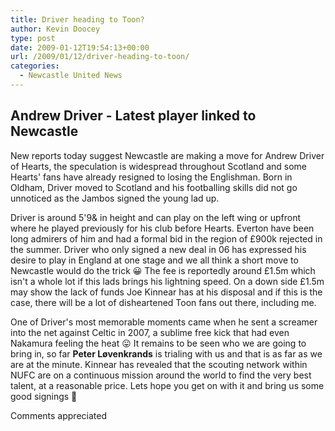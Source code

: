 ```yaml
---
title: Driver heading to Toon?
author: Kevin Doocey
type: post
date: 2009-01-12T19:54:13+00:00
url: /2009/01/12/driver-heading-to-toon/
categories:
  - Newcastle United News
---
```


## Andrew Driver - Latest player linked to Newcastle

New reports today suggest Newcastle are making a move for Andrew Driver of Hearts, the speculation is widespread throughout Scotland and some Hearts' fans have already resigned to losing the Englishman. Born in Oldham, Driver moved to Scotland and his footballing skills did not go unnoticed as the Jambos signed the young lad up.

Driver is around 5'9& in height and can play on the left wing or upfront where he played previously for his club before Hearts. Everton have been long admirers of him and had a formal bid in the region of £900k rejected in the summer. Driver who only signed a new deal in 06 has expressed his desire to play in England at one stage and we all think a short move to Newcastle would do the trick 😀 The fee is reportedly around £1.5m which isn't a whole lot if this lads brings his lightning speed. On a down side £1.5m may show the lack of funds Joe Kinnear has at his disposal and if this is the case, there will be a lot of disheartened Toon fans out there, including me.

One of Driver's most memorable moments came when he sent a screamer into the net against Celtic in 2007, a sublime free kick that had even Nakamura feeling the heat 😛 It remains to be seen who we are going to bring in, so far **Peter Løvenkrands** is trialing with us and that is as far as we are at the minute. Kinnear has revealed that the scouting network within NUFC are on a continuous mission around the world to find the very best talent, at a reasonable price. Lets hope you get on with it and bring us some good signings 🙂

Comments appreciated
